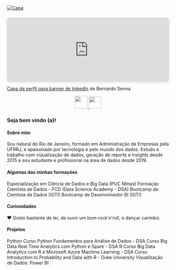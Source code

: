
<a target="_blank" rel="noopener noreferrer" href="https://github.com/avmachado/avmachado/blob/master/card.png"><img  src="https:&#x2F;&#x2F;www.canva.com&#x2F;design&#x2F;DAFAW0TsbYw&#x2F;view?embed" alt="Capa" style="max-width: 100%;"></a>


<div style="position: relative; width: 100%; height: 0; padding-top: 30.0000%; padding-bottom: 48px; box-shadow: 0 2px 8px 0 rgba(63,69,81,0.16); margin-top: 1.6em; margin-bottom: 0.9em; overflow: hidden; border-radius: 8px; will-change: transform;">  <iframe loading="lazy" style="position: absolute; width: 100%; height: 100%; top: 0; left: 0; border: none; padding: 0;margin: 0;"    src="https:&#x2F;&#x2F;www.canva.com&#x2F;design&#x2F;DAFAW0TsbYw&#x2F;view?embed" allowfullscreen="allowfullscreen" allow="fullscreen">  </iframe></div><a href="https:&#x2F;&#x2F;www.canva.com&#x2F;design&#x2F;DAFAW0TsbYw&#x2F;view?utm_content=DAFAW0TsbYw&amp;utm_campaign=designshare&amp;utm_medium=embeds&amp;utm_source=link" target="_blank" rel="noopener">Capa de perfil para banner de linkedIn</a> de Bernardo Senna

<p align="center" dir="auto"> 
<a href="https://www.linkedin.com/in/jbernardosenna" target="_blank"><img src="https://cdn.jsdelivr.net/gh/devicons/devicon/icons/linkedin/linkedin-original.svg" width="40" height="40" />
<a href = "sennabernardo@outlook.com"><img src="https://cdn.icon-icons.com/icons2/699/PNG/512/outlook_icon-icons.com_61644.png" width="38" height="38"/></a>
 </p>

**<h3>Seja bem vindo (a)!</h3>**

**<h4>Sobre mim</h4>**

<p>
Sou natural do Rio de Janeiro, formado em Administração de Empresas pela UFRRJ, e apaixonado por tecnologia e pelo mundo dos dados.
Estudo e trabalho com vizualização de dados, geração de reports e insights desde 2015 e sou estudante e profissional na área de dados desde 2019.
</p>

**<h4>Algumas das minhas formações</h4>**

<p>
Especialização em Ciência de Dados e Big Data (PUC Minas)
Formação Cientista de Dados - FCD (Data Science Academy - DSA)
Bootcamp de Cientista de Dados (IGTI)
Bootcamp de Desenvolvedor BI (IGTI)
</p>

**<h4>Curiosidades</h4>**

<p>
❤️ Gosto bastante de ler, de ouvir um bom rock'n'roll, e dançar carimbó.
</p>

**<h4>Projetos</h4>**

<p>
Python
Curso Python Fundamentos para Análise de Dados - DSA
Curso Big Data Real Time Analytics com Python e Spark - DSA
R
Curso Big Data Analytics com R e Microsoft Azure Machine Learning - DSA
Curso Introduction to Probability and Data with R - Duke University
Visualização de Dados:
Power BI
</p>
